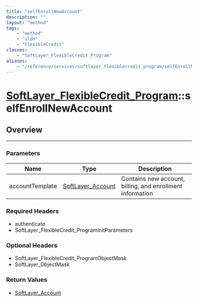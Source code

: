 ```yaml
---
title: "selfEnrollNewAccount"
description: ""
layout: "method"
tags:
    - "method"
    - "sldn"
    - "FlexibleCredit"
classes:
    - "SoftLayer_FlexibleCredit_Program"
aliases:
    - "/reference/services/softlayer_flexiblecredit_program/selfEnrollNewAccount"
---
```

# [SoftLayer_FlexibleCredit_Program](/reference/services/SoftLayer_FlexibleCredit_Program)::selfEnrollNewAccount





## Overview 


-----

### Parameters 
|Name | Type | Description |
| --- | --- | --- |
|accountTemplate| <a href='/reference/datatypes/SoftLayer_Account'>SoftLayer_Account </a>| Contains new account, billing, and enrollment information|


### Required Headers
* authenticate
* SoftLayer_FlexibleCredit_ProgramInitParameters


### Optional Headers
* SoftLayer_FlexibleCredit_ProgramObjectMask
* SoftLayer_ObjectMask

### Return Values
* <a href='/reference/datatypes/SoftLayer_Account'>SoftLayer_Account </a>





